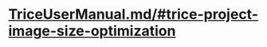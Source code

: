 # [TriceUserManual.md/#trice-project-image-size-optimization](./TriceUserManual.md/#trice-project-image-size-optimization)